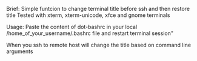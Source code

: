 Brief: 
Simple funtcion to change terminal title before ssh and then restore title
Tested with xterm, xterm-unicode, xfce and gnome terminals
 
Usage:
Paste the content of dot-bashrc in your local /home_of_your_username/.bashrc file and restart terminal session"

When you ssh to remote host will change the title based on command line arguments

